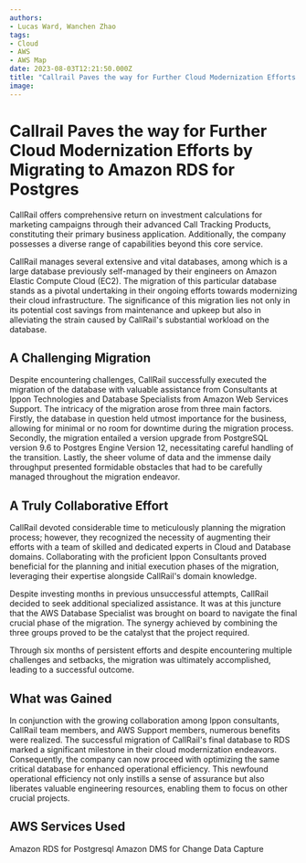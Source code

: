 ```yaml
---
authors:
- Lucas Ward, Wanchen Zhao
tags:
- Cloud
- AWS
- AWS Map
date: 2023-08-03T12:21:50.000Z
title: "Callrail Paves the way for Further Cloud Modernization Efforts by Migrating to Amazon RDS for Postgres"
image:
---
```


# Callrail Paves the way for Further Cloud Modernization Efforts by Migrating to Amazon RDS for Postgres

CallRail offers comprehensive return on investment calculations for marketing campaigns through their advanced Call Tracking Products, constituting their primary business application. Additionally, the company possesses a diverse range of capabilities beyond this core service. 

CallRail manages several extensive and vital databases, among which is a large database previously self-managed by their engineers on Amazon Elastic Compute Cloud (EC2). The migration of this particular database stands as a pivotal undertaking in their ongoing efforts towards modernizing their cloud infrastructure. The significance of this migration lies not only in its potential cost savings from maintenance and upkeep but also in alleviating the strain caused by CallRail's substantial workload on the database.

## A Challenging Migration

Despite encountering challenges, CallRail successfully executed the migration of the database with valuable assistance from Consultants at Ippon Technologies and Database Specialists from Amazon Web Services Support. The intricacy of the migration arose from three main factors. Firstly, the database in question held utmost importance for the business, allowing for minimal or no room for downtime during the migration process. Secondly, the migration entailed a version upgrade from PostgreSQL version 9.6 to Postgres Engine Version 12, necessitating careful handling of the transition. Lastly, the sheer volume of data and the immense daily throughput presented formidable obstacles that had to be carefully managed throughout the migration endeavor.

## A Truly Collaborative Effort

CallRail devoted considerable time to meticulously planning the migration process; however, they recognized the necessity of augmenting their efforts with a team of skilled and dedicated experts in Cloud and Database domains. Collaborating with the proficient Ippon Consultants proved beneficial for the planning and initial execution phases of the migration, leveraging their expertise alongside CallRail's domain knowledge.

Despite investing months in previous unsuccessful attempts, CallRail decided to seek additional specialized assistance. It was at this juncture that the AWS Database Specialist was brought on board to navigate the final crucial phase of the migration. The synergy achieved by combining the three groups proved to be the catalyst that the project required.

Through six months of persistent efforts and despite encountering multiple challenges and setbacks, the migration was ultimately accomplished, leading to a successful outcome.

## What was Gained

In conjunction with the growing collaboration among Ippon consultants, CallRail team members, and AWS Support members, numerous benefits were realized. The successful migration of CallRail's final database to RDS marked a significant milestone in their cloud modernization endeavors. Consequently, the company can now proceed with optimizing the same critical database for enhanced operational efficiency. This newfound operational efficiency not only instills a sense of assurance but also liberates valuable engineering resources, enabling them to focus on other crucial projects.

## AWS Services Used

Amazon RDS for Postgresql
Amazon DMS for Change Data Capture